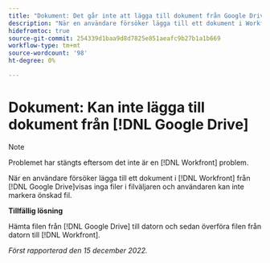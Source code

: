 ```yaml
---
title: "Dokument: Det går inte att lägga till dokument från Google Drive"
description: "När en användare försöker lägga till ett dokument i Workfront från Google Drive visas inga filer i filväljaren och användaren kan inte markera önskad fil."
hidefromtoc: true
source-git-commit: 254339d1baa9d8d7825e851aeafc9b27b1a1b669
workflow-type: tm+mt
source-wordcount: '98'
ht-degree: 0%

---
```



# Dokument: Kan inte lägga till dokument från [!DNL Google Drive]

<!--On WF and WFP TOCs-->

>[!NOTE]
>
>Problemet har stängts eftersom det inte är en [!DNL Workfront] problem.

När en användare försöker lägga till ett dokument i [!DNL Workfront] från [!DNL Google Drive]visas inga filer i filväljaren och användaren kan inte markera önskad fil.

**Tillfällig lösning**

Hämta filen från [!DNL Google Drive] till datorn och sedan överföra filen från datorn till [!DNL Workfront].

_Först rapporterad den 15 december 2022._

